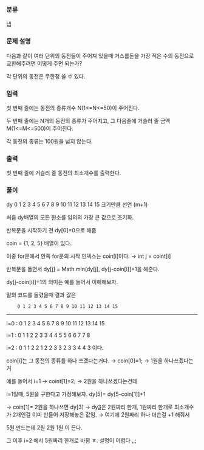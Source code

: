 ### 분류

냅

### 문제 설명

<p>
다음과 같이 여러 단위의 동전들이 주어져 있을때 거스름돈을 가장 적은 수의 동전으로 교환해주려면 어떻게 주면 되는가?

각 단위의 동전은 무한정 쓸 수 있다.
</p>


### 입력

 <p> 첫 번째 줄에는 동전의 종류개수 N(1<=N<=50)이 주어진다.

두 번째 줄에는 N개의 동전의 종류가 주어지고, 그 다음줄에 거슬러 줄 금액 M(1<=M<=500)이 주어진다.

각 동전의 종류는 100원을 넘지 않는다. </p>

### 출력

 <p>첫 번째 줄에 거슬러 줄 동전의 최소개수를 출력한다.</p>

### 풀이 

<p>dy 0 1 2 3 4 5 6 7 8 9 10 11 12 13 14 15 크기만큼 선언 (m+1)

처음 dy배열의 모든 원소를 임의의 가장 큰 값으로 초기화.

반복문을 시작하기 전 dy[0]=0으로 해줌

coin = {1, 2, 5} 배열이 있다.

이중 for문에서 안쪽 for문의 시작 인덱스는 coin[i]이다. → int j = coint[i]

반복문을 돌면서 dy[j] = Math.min(dy[j], dy[j-coin[i]]+1을 해준다.

dy[j-coin[i]]+1의 의미는 예를 들어서 이해해보자.

밑의 코드를 돌렸을때 결과 값은

        0 1 2 3 4 5 6 7 8 9 10 11 12 13 14 15

---

i=0 : 0 1 2 3 4 5 6 7 8 9 10 11 12 13 14 15

i=1 : 0 1 1 2 2 3 3 4 4 5  5   6   6   7   7    8

i=2  : 0 1 1 2 2 1 2 2 3 3 2   3   3   4   4   3 이다.

coin[i]는 그 동전의 종류를 하나 쓰겠다는거다. → coin[0]=1; → 1원을 하나쓰겠다는거

예를 들어서 i=1 → coint[1]=2; → 2원을 하나쓰겠다는건데

i=1일때, 5원을 구한다고 가정해보자. dy[5]= dy[5-coin[1]]+1

→ coin[1]= 2원을 하나쓰면 dy[3] → dy[3](3원)은 2원짜리 한개, 1원짜리 한개로 최소개수가 2개인걸 이미 만들어 저장해놓은 값임. → 여기에 2원짜리 하나 더쓴걸 +1 해줘서

5원 만드는데 2원 2원 1원 이 든다.

그 이후 i=2 에서 5원짜리 한개로 바뀜 ㅎ. 설명이 어렵다 ,,;
